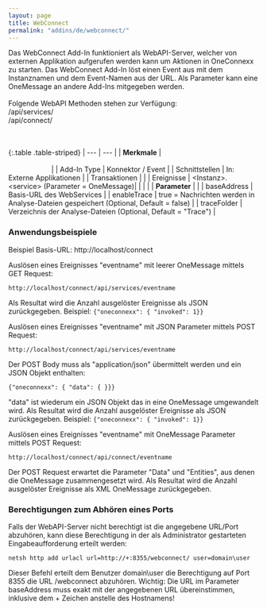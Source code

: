 ```yaml
---
layout: page
title: WebConnect
permalink: "addins/de/webconnect/"
---
```

 
Das WebConnect Add-In funktioniert als WebAPI-Server, welcher von externen Applikation aufgerufen werden kann um Aktionen in OneConnexx zu starten. Das WebConnect Add-In löst einen Event aus mit dem Instanznamen und dem Event-Namen aus der URL. Als Parameter kann eine OneMessage an andere Add-Ins mitgegeben werden.<br /><br />
Folgende WebAPI Methoden stehen zur Verfügung:<br />
/api/services/<eventname><br />
/api/connect/<eventname><br />
<br /><br />
 
{:.table .table-striped}
| --- | --- |
| __Merkmale__ | &nbsp;&nbsp;&nbsp;&nbsp;&nbsp;&nbsp;&nbsp;&nbsp;&nbsp;&nbsp;&nbsp;&nbsp;&nbsp;&nbsp;&nbsp;&nbsp;&nbsp;&nbsp;&nbsp;&nbsp;&nbsp;&nbsp;&nbsp;&nbsp;&nbsp;&nbsp;&nbsp;&nbsp;&nbsp;&nbsp;&nbsp;&nbsp;&nbsp;&nbsp;&nbsp;&nbsp;&nbsp;&nbsp;&nbsp;&nbsp;&nbsp;&nbsp;&nbsp;&nbsp;&nbsp;&nbsp;&nbsp;&nbsp;&nbsp;&nbsp;&nbsp;&nbsp;&nbsp;&nbsp;&nbsp;&nbsp;&nbsp;&nbsp;&nbsp;&nbsp;&nbsp;&nbsp;&nbsp;&nbsp;&nbsp;&nbsp;&nbsp;&nbsp;&nbsp;&nbsp;&nbsp;&nbsp;&nbsp;&nbsp;&nbsp;&nbsp;&nbsp;&nbsp;&nbsp;&nbsp;&nbsp;&nbsp;&nbsp;&nbsp;&nbsp;&nbsp;&nbsp;&nbsp;&nbsp;&nbsp;&nbsp;&nbsp;&nbsp;&nbsp;&nbsp;&nbsp;&nbsp;&nbsp;&nbsp;&nbsp;&nbsp;&nbsp;&nbsp;&nbsp;&nbsp;&nbsp;&nbsp;&nbsp;&nbsp;&nbsp;&nbsp;&nbsp;&nbsp;&nbsp;&nbsp;&nbsp;&nbsp;&nbsp;&nbsp;&nbsp;&nbsp;&nbsp;&nbsp;&nbsp;&nbsp;&nbsp;&nbsp;&nbsp;&nbsp;&nbsp;&nbsp;&nbsp;&nbsp;&nbsp;&nbsp;&nbsp;&nbsp;&nbsp;&nbsp;&nbsp;&nbsp;&nbsp;&nbsp;&nbsp;&nbsp;&nbsp;&nbsp;&nbsp;&nbsp; |
| Add-In Type | Konnektor / Event |
| Schnittstellen | In: Externe Applikationen |
| Transaktionen |  |
| Ereignisse | &lt;Instanz&gt;.&lt;service&gt; (Parameter = OneMessage)|
| | |
| __Parameter__ | |
| baseAddress | Basis-URL des WebServices |
| enableTrace | true = Nachrichten werden in Analyse-Dateien gespeichert (Optional, Default = false) |
| traceFolder | Verzeichnis der Analyse-Dateien (Optional, Default = "Trace") |



### Anwendungsbeispiele

Beispiel Basis-URL: http://localhost/connect

Auslösen eines Ereignisses "eventname" mit leerer OneMessage mittels GET Request:
```
http://localhost/connect/api/services/eventname
```
Als Resultat wird die Anzahl ausgelöster Ereignisse als JSON zurückgegeben. Beispiel: `{"oneconnexx": { "invoked": 1}}`

Auslösen eines Ereignisses "eventname" mit JSON Parameter mittels POST Request:
```
http://localhost/connect/api/services/eventname
```
Der POST Body muss als "application/json" übermittelt werden und ein JSON Objekt enthalten:
```
{"oneconnexx": { "data": { }}}
```
"data" ist wiederum ein JSON Objekt das in eine OneMessage umgewandelt wird. Als Resultat wird die Anzahl ausgelöster Ereignisse als JSON zurückgegeben. Beispiel: `{"oneconnexx": { "invoked": 1}}`

Auslösen eines Ereignisses "eventname" mit OneMessage Parameter mittels POST Request:
```
http://localhost/connect/api/connect/eventname
```
Der POST Request erwartet die Parameter "Data" und "Entities", aus denen die OneMessage zusammengesetzt wird. Als Resultat wird die Anzahl ausgelöster Ereignisse als XML OneMessage zurückgegeben.


### Berechtigungen zum Abhören eines Ports

Falls der WebAPI-Server nicht berechtigt ist die angegebene URL/Port abzuhören, kann diese Berechtigung in der als Administrator gestarteten Eingabeaufforderung erteilt werden:

```
netsh http add urlacl url=http://+:8355/webconnect/ user=domain\user
```

Dieser Befehl erteilt dem Benutzer domain\user die Berechtigung auf Port 8355 die URL /webconnect abzuhören. Wichtig: Die URL im Parameter baseAddress muss exakt mit der angegebenen URL übereinstimmen, inklusive dem + Zeichen anstelle des Hostnamens! 

